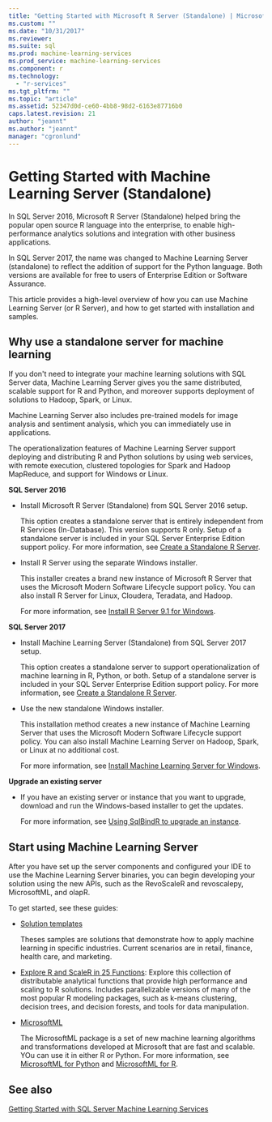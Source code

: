```yaml
---
title: "Getting Started with Microsoft R Server (Standalone) | Microsoft Docs"
ms.custom: ""
ms.date: "10/31/2017"
ms.reviewer: 
ms.suite: sql
ms.prod: machine-learning-services
ms.prod_service: machine-learning-services
ms.component: r
ms.technology: 
  - "r-services"
ms.tgt_pltfrm: ""
ms.topic: "article"
ms.assetid: 52347d0d-ce60-4bb8-98d2-6163e87716b0
caps.latest.revision: 21
author: "jeannt"
ms.author: "jeannt"
manager: "cgronlund"
---
```

# Getting Started with Machine Learning Server (Standalone)
 
In SQL Server 2016, Microsoft R Server (Standalone) helped bring the popular open source R language into the enterprise, to enable high-performance analytics solutions and integration with other business applications.  

In SQL Server 2017, the name was changed to Machine Learning Server (standalone) to reflect the addition of support for the Python language. Both versions are available for free to users of Enterprise Edition or Software Assurance.

This article provides a high-level overview of how you can use Machine Learning Server (or R Server), and how to get started with installation and samples.

## Why use a standalone server for machine learning

If you don't need to integrate your machine learning solutions with SQL Server data, Machine Learning Server gives you the same distributed, scalable support for R and Python, and moreover supports deployment of solutions to Hadoop, Spark, or Linux.

Machine Learning Server also includes pre-trained models for image analysis and sentiment analysis, which you can immediately use in applications.

The operationalization features of Machine Learning Server support deploying and distributing R and Python solutions by using web services, with remote execution, clustered topologies for Spark and Hadoop MapReduce, and support for Windows or Linux.

**SQL Server 2016**

+ Install Microsoft R Server (Standalone) from SQL Server 2016 setup.

    This option creates a standalone server that is entirely independent from R Services (In-Database). This version supports R only. Setup of a standalone server is included in your SQL Server Enterprise Edition support policy. For more information, see [Create a Standalone R Server](../../advanced-analytics/r/create-a-standalone-r-server.md).

+ Install R Server using the separate Windows installer.

    This installer creates a brand new instance of Microsoft R Server that uses the Microsoft Modern Software Lifecycle support policy. You can also install R Server for Linux, Cloudera, Teradata, and Hadoop.
    
    For more information, see [Install R Server 9.1 for Windows](https://docs.microsoft.com/machine-learning-server/install/r-server-install-windows).

**SQL Server 2017**

+ Install Machine Learning Server (Standalone) from SQL Server 2017 setup. 

    This option creates a standalone server to support operationalization of machine learning in R, Python, or both. Setup of a standalone server is included in your SQL Server Enterprise Edition support policy. For more information, see [Create a Standalone R Server](../../advanced-analytics/r/create-a-standalone-r-server.md).  

+ Use the new standalone Windows installer.

    This installation method creates a new instance of Machine Learning Server that uses the Microsoft Modern Software Lifecycle support policy. You can also install Machine Learning Server on Hadoop, Spark, or Linux at no additional cost.
    
    For more information, see [Install Machine Learning Server for Windows](https://docs.microsoft.com/machine-learning-server/install/machine-learning-server-windows-install).

**Upgrade an existing server**

+ If you have an existing server or instance that you want to upgrade, download and run the Windows-based installer to get the updates. 

    For more information, see [Using SqlBindR to upgrade an instance](use-sqlbindr-exe-to-upgrade-an-instance-of-sql-server.md).

## Start using Machine Learning Server

 After you have set up the server components and configured your IDE to use the Machine Learning Server binaries, you can begin developing your solution using the new APIs, such as the RevoScaleR and revoscalepy, MicrosoftML, and olapR.
    
To get started, see these guides:

+ [Solution templates](https://docs.microsoft.com/machine-learning-server/r/sample-solutions)

    Theses samples are solutions that demonstrate how to apply machine learning in specific industries. Current scenarios are in retail, finance, health care, and marketing.

+ [Explore R and ScaleR in 25 Functions](https://docs.microsoft.com/machine-learning-server/r/tutorial-r-to-revoscaler): Explore this collection of distributable analytical functions that provide high performance and scaling to R solutions. Includes parallelizable versions of many of the most popular R modeling packages, such as k-means clustering, decision trees, and decision forests, and tools for data manipulation.

- [MicrosoftML](https://msdn.microsoft.com/library/mt790482.aspx)

    The MicrosoftML package is a set of new machine learning algorithms and transformations developed at Microsoft that are fast and scalable. YOu can use it in either R or Python. For more information, see [MicrosoftML for Python](https://docs.microsoft.com/machine-learning-server/python-reference/microsoftml/microsoftml-package) and [MicrosoftML for R](https://docs.microsoft.com/machine-learning-server/r-reference/microsoftml/microsoftml-package).

## See also

[Getting Started with SQL Server Machine Learning Services](../../advanced-analytics/r/getting-started-with-sql-server-r-services.md)